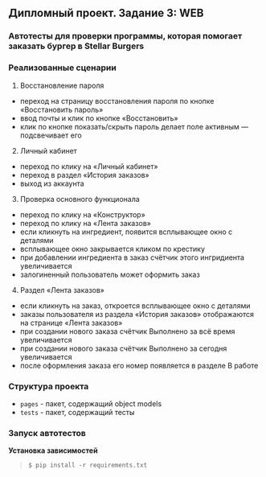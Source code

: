 ## Дипломный проект. Задание 3: WEB

### Автотесты для проверки программы, которая помогает заказать бургер в Stellar Burgers

### Реализованные сценарии

1. Восстановление пароля
- переход на страницу восстановления пароля по кнопке «Восстановить пароль»
- ввод почты и клик по кнопке «Восстановить»
- клик по кнопке показать/скрыть пароль делает поле активным — подсвечивает его
2. Личный кабинет
- переход по клику на «Личный кабинет»
- переход в раздел «История заказов»
- выход из аккаунта
3. Проверка основного функционала
- переход по клику на «Конструктор»
- переход по клику на «Лента заказов»
- если кликнуть на ингредиент, появится всплывающее окно с деталями
- всплывающее окно закрывается кликом по крестику
- при добавлении ингредиента в заказ счётчик этого ингридиента увеличивается
- залогиненный пользователь может оформить заказ
4. Раздел «Лента заказов»
- если кликнуть на заказ, откроется всплывающее окно с деталями
- заказы пользователя из раздела «История заказов» отображаются на странице «Лента заказов»
- при создании нового заказа счётчик Выполнено за всё время увеличивается
- при создании нового заказа счётчик Выполнено за сегодня увеличивается
- после оформления заказа его номер появляется в разделе В работе

### Структура проекта

- `pages` - пакет, содержащий object models
- `tests` - пакет, содержащий тесты

### Запуск автотестов

**Установка зависимостей**

> `$ pip install -r requirements.txt`